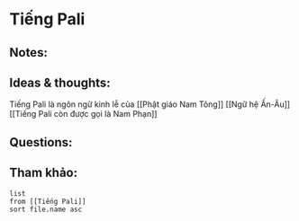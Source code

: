 # Tiếng Pali

## Notes:


## Ideas & thoughts:
Tiếng Pali là ngôn ngữ kinh lễ của [[Phật giáo Nam Tông]]
[[Ngữ hệ Ấn-Âu]]
[[Tiếng Pali còn được gọi là Nam Phạn]]

## Questions:


## Tham khảo:
```dataview
list
from [[Tiếng Pali]]
sort file.name asc
```